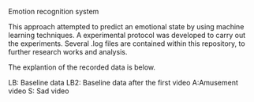 Emotion recognition system


This approach attempted to predict an emotional state by using machine learning techniques. 
A experimental protocol was developed to carry out the experiments. 
Several .log files are contained within this repository, to further research works and analysis.

The explantion of the recorded data is below.

LB: Baseline data
LB2: Baseline data after the first video
A:Amusement video
S: Sad video

